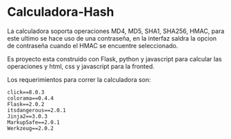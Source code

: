 # Calculadora-Hash

La calculadora soporta operaciones MD4, MD5, SHA1, SHA256, HMAC, para este ultimo se hace uso de una contraseña, en la interfaz saldra la opcion de contraseña cuando el HMAC se encuentre seleccionado.

Es proyecto esta construido con Flask, python y javascript para calcular las operaciones y html, css y javascript para la fronted.

Los requerimientos para correr la calculadora son:
```
click==8.0.3
colorama==0.4.4
Flask==2.0.2
itsdangerous==2.0.1
Jinja2==3.0.3
MarkupSafe==2.0.1
Werkzeug==2.0.2
```